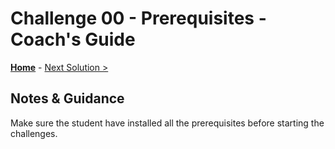 # Challenge 00 - Prerequisites - Coach's Guide

**[Home](./README.md)** - [Next Solution >](./Solution-01.md)

## Notes & Guidance

Make sure the student have installed all the prerequisites before starting the challenges.
